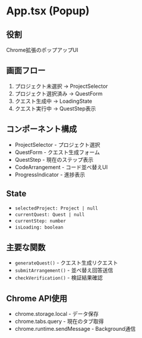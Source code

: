# App.tsx (Popup)

## 役割
Chrome拡張のポップアップUI

## 画面フロー
1. プロジェクト未選択 → ProjectSelector
2. プロジェクト選択済み → QuestForm
3. クエスト生成中 → LoadingState
4. クエスト実行中 → QuestStep表示

## コンポーネント構成
- ProjectSelector - プロジェクト選択
- QuestForm - クエスト生成フォーム
- QuestStep - 現在のステップ表示
- CodeArrangement - コード並べ替えUI
- ProgressIndicator - 進捗表示

## State
- `selectedProject: Project | null`
- `currentQuest: Quest | null`
- `currentStep: number`
- `isLoading: boolean`

## 主要な関数
- `generateQuest()` - クエスト生成リクエスト
- `submitArrangement()` - 並べ替え回答送信
- `checkVerification()` - 検証結果確認

## Chrome API使用
- chrome.storage.local - データ保存
- chrome.tabs.query - 現在のタブ取得
- chrome.runtime.sendMessage - Background通信
